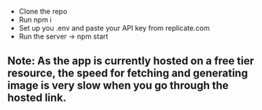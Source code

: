 - Clone the repo
- Run npm i
- Set up you .env and paste your API key from replicate.com
- Run the server -> npm start
##  Note: As the app is currently hosted on a free tier resource, the speed for fetching and generating image is very slow when you go through the hosted link.
